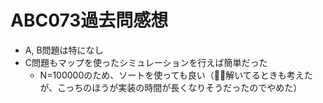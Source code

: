 # ABC073過去問感想

- A, B問題は特になし
- C問題もマップを使ったシミュレーションを行えば簡単だった
    - N=100000のため、ソートを使っても良い（解いてるときも考えたが、こっちのほうが実装の時間が長くなりそうだったのでやめた）